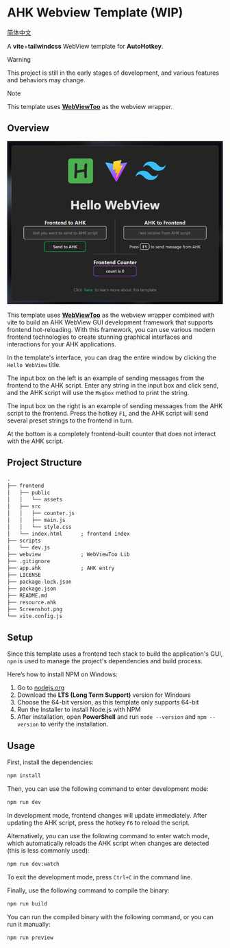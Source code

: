 
# AHK Webview Template (WIP)

[简体中文](README_cn.md)

A **vite**+**tailwindcss** WebView template for **AutoHotkey**.

> [!WARNING]
> This project is still in the early stages of development, and various features and behaviors may change.

> [!NOTE]
> This template uses [**WebViewToo**](https://github.com/The-CoDingman/WebViewToo) as the webview wrapper.

## Overview

![](screenshot.png)

This template uses [**WebViewToo**](https://github.com/The-CoDingman/WebViewToo) as the webview wrapper combined with vite to build an AHK WebView GUI development framework that supports frontend hot-reloading. With this framework, you can use various modern frontend technologies to create stunning graphical interfaces and interactions for your AHK applications.

In the template's interface, you can drag the entire window by clicking the `Hello WebView` title.

The input box on the left is an example of sending messages from the frontend to the AHK script. Enter any string in the input box and click send, and the AHK script will use the `Msgbox` method to print the string.

The input box on the right is an example of sending messages from the AHK script to the frontend. Press the hotkey `F1`, and the AHK script will send several preset strings to the frontend in turn.

At the bottom is a completely frontend-built counter that does not interact with the AHK script.

## Project Structure

```
.
├── frontend
│   ├── public
│   │   └── assets
│   ├── src
│   │   ├── counter.js
│   │   ├── main.js
│   │   └── style.css
│   └── index.html		; frontend index
├── scripts
│   └── dev.js
├── webview				; WebViewToo Lib
├── .gitignore
├── app.ahk				; AHK entry
├── LICENSE
├── package-lock.json
├── package.json
├── README.md
├── resource.ahk
├── Screenshot.png
└── vite.config.js
```

## Setup

Since this template uses a frontend tech stack to build the application's GUI, `npm` is used to manage the project's dependencies and build process.

Here’s how to install NPM on Windows:

1. Go to [nodejs.org](https://nodejs.org/)
2. Download the **LTS (Long Term Support)** version for Windows
3. Choose the 64-bit version, as this template only supports 64-bit
4. Run the Installer to install Node.js with NPM
5. After installation, open **PowerShell** and run `node --version` and `npm --version` to verify the installation.

## Usage

First, install the dependencies:

```sh
npm install
```

Then, you can use the following command to enter development mode:

```sh
npm run dev
```

In development mode, frontend changes will update immediately. After updating the AHK script, press the hotkey `F6` to reload the script.

Alternatively, you can use the following command to enter watch mode, which automatically reloads the AHK script when changes are detected (this is less commonly used):

```sh
npm run dev:watch
```

To exit the development mode, press `Ctrl+C` in the command line.

Finally, use the following command to compile the binary:

```sh
npm run build
```

You can run the compiled binary with the following command, or you can run it manually:

```sh
npm run preview
```

